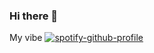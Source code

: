 ### Hi there 👋

<!--
**Nivedithamp/nivedithamp** is a ✨ _special_ ✨ repository because its `README.md` (this file) appears on your GitHub profile.

Here are some ideas to get you started:
I'm Niveditha Manne Padmaraju.
- 🔭 I’m currently studying on ... Web Services, database, oops
- 🌱 I’m currently learning ... Restful API
- 👯 I’m looking to collaborate on ... Open sources
- 🤔 I’m looking for help with ...
- 💬 Ask me about ...
- 📫 How to reach me: ... nivedithamp23@gmail.com
- 😄 Pronouns: ...
- ⚡ Fun fact: ...
-->

My vibe
[![spotify-github-profile](https://spotify-github-profile.vercel.app/api/view?uid=31duxl35fyma45e6ujymvnytkwzm&cover_image=true&theme=default&show_offline=true&background_color=121212&interchange=false)](https://github.com/kittinan/spotify-github-profile)
